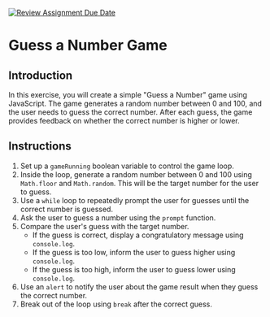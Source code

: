 [![Review Assignment Due Date](https://classroom.github.com/assets/deadline-readme-button-24ddc0f5d75046c5622901739e7c5dd533143b0c8e959d652212380cedb1ea36.svg)](https://classroom.github.com/a/W8tU1TPo)
# Guess a Number Game

## Introduction

In this exercise, you will create a simple "Guess a Number" game using JavaScript. The game generates a random number between 0 and 100, and the user needs to guess the correct number. After each guess, the game provides feedback on whether the correct number is higher or lower.

## Instructions

1. Set up a `gameRunning` boolean variable to control the game loop.
2. Inside the loop, generate a random number between 0 and 100 using `Math.floor` and `Math.random`. This will be the target number for the user to guess.
3. Use a `while` loop to repeatedly prompt the user for guesses until the correct number is guessed.
4. Ask the user to guess a number using the `prompt` function.
5. Compare the user's guess with the target number.
   - If the guess is correct, display a congratulatory message using `console.log`.
   - If the guess is too low, inform the user to guess higher using `console.log`.
   - If the guess is too high, inform the user to guess lower using `console.log`.
6. Use an `alert` to notify the user about the game result when they guess the correct number.
7. Break out of the loop using `break` after the correct guess.
